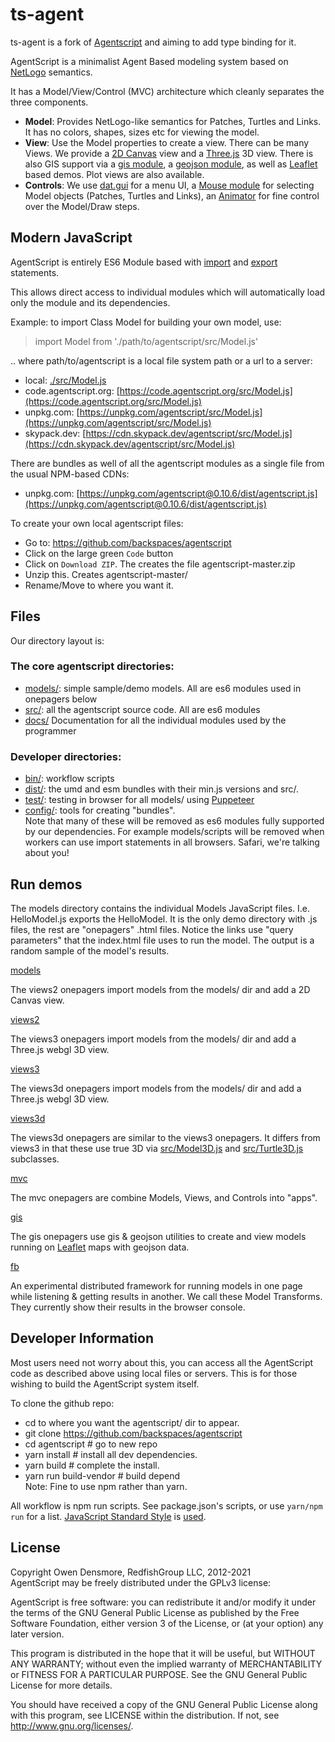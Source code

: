 # ts-agent

ts-agent is a fork of [Agentscript](https://github.com/backspaces/agentscript) and aiming to add type binding for it.

AgentScript is a minimalist Agent Based modeling system based on [NetLogo](https://ccl.northwestern.edu/netlogo/) semantics.

It has a Model/View/Control (MVC) architecture which cleanly separates the three components.

- **Model**: Provides NetLogo-like semantics for Patches, Turtles and Links. It has no colors, shapes, sizes etc for viewing the model.
- **View**: Use the Model properties to create a view. There can be many Views. We provide a [2D Canvas](https://developer.mozilla.org/en-US/docs/Web/API/CanvasRenderingContext2D) view and a [Three.js](https://threejs.org/) 3D view. There is also GIS support via a [gis module](https://github.com/backspaces/agentscript/blob/master/src/gis.js), a [geojson module](https://github.com/backspaces/agentscript/blob/master/src/geojson.js), as well as [Leaflet](https://leafletjs.com/) based demos. Plot views are also available.
- **Controls**: We use [dat.gui](https://github.com/dataarts/dat.gui) for a menu UI, a [Mouse module](https://github.com/backspaces/agentscript/blob/master/src/Mouse.js) for selecting Model objects (Patches, Turtles and Links), an [Animator](https://github.com/backspaces/agentscript/blob/master/src/Animator.js) for fine control over the Model/Draw steps.

## Modern JavaScript

AgentScript is entirely ES6 Module based with [import](https://developer.mozilla.org/en-US/docs/Web/JavaScript/Reference/Statements/import) and [export](https://developer.mozilla.org/en-US/docs/Web/JavaScript/Reference/Statements/export) statements.

This allows direct access to individual modules which will automatically load only the module and its dependencies.

Example: to import Class Model for building your own model, use:

> import Model from './path/to/agentscript/src/Model.js'

.. where path/to/agentscript is a local file system path or a url to a server:

- local: [./src/Model.js](./src/Model.js)
- code.agentscript.org: [https://code.agentscript.org/src/Model.js](https://code.agentscript.org/src/Model.js)
- unpkg.com: [https://unpkg.com/agentscript/src/Model.js](https://unpkg.com/agentscript/src/Model.js)
- skypack.dev: [https://cdn.skypack.dev/agentscript/src/Model.js](https://cdn.skypack.dev/agentscript/src/Model.js)

There are bundles as well of all the agentscript modules as a single file from the usual NPM-based CDNs:

- unpkg.com: [https://unpkg.com/agentscript@0.10.6/dist/agentscript.js](https://unpkg.com/agentscript@0.10.6/dist/agentscript.js)

To create your own local agentscript files:

- Go to: https://github.com/backspaces/agentscript
- Click on the large green `Code` button
- Click on `Download ZIP`. The creates the file agentscript-master.zip
- Unzip this. Creates agentscript-master/
- Rename/Move to where you want it.

## Files

Our directory layout is:

### The core agentscript directories:

- [models/](https://github.com/backspaces/agentscript/tree/master/models): simple sample/demo models. All are es6 modules used in onepagers below
- [src/](https://github.com/backspaces/agentscript/tree/master/src): all the agentscript source code. All are es6 modules
- [docs/](https://code.agentscript.org/docs/index.html) Documentation for all the individual modules used by the programmer

### Developer directories:

- [bin/](https://github.com/backspaces/agentscript/tree/master/bin): workflow scripts
- [dist/](https://github.com/backspaces/agentscript/tree/master/dist): the umd and esm bundles with their min.js versions and src/.
- [test/](https://github.com/backspaces/agentscript/tree/master/test): testing in browser for all models/ using [Puppeteer](https://github.com/puppeteer/puppeteer#puppeteer)
- [config/](https://github.com/backspaces/agentscript/tree/master/config): tools for creating "bundles".<br>
  Note that many of these will be removed as es6 modules fully supported by our dependencies. For example models/scripts will be removed when workers can use import statements in all browsers. Safari, we're talking about you!

## Run demos

The models directory contains the individual Models JavaScript files. I.e. HelloModel.js exports the HelloModel. It is the only demo directory with .js files, the rest are "onepagers" .html files. Notice the links use "query parameters" that the index.html file uses to run the model. The output is a random sample of the model's results.

[models](./models/README.md)

The views2 onepagers import models from the models/ dir and add a 2D Canvas view.

[views2](./views2/README.md)

The views3 onepagers import models from the models/ dir and add a Three.js webgl 3D view.

[views3](./views3/README.md)

The views3d onepagers import models from the models/ dir and add a Three.js webgl 3D view.

[views3d](./views3d/README.md)

The views3d onepagers are similar to the views3 onepagers. It differs from views3 in that these use true 3D via [src/Model3D.js](https://github.com/backspaces/agentscript/blob/master/src/Model3D.js) and [src/Turtle3D.js](https://github.com/backspaces/agentscript/blob/master/src/Turtle3D.js) subclasses.

[mvc](./mvc/README.md)

The mvc onepagers are combine Models, Views, and Controls into "apps".

[gis](./gis/README.md)

The gis onepagers use gis & geojson utilities to create and view models running on [Leaflet](https://leafletjs.com/) maps with geojson data.

[fb](./fb/README.md)

An experimental distributed framework for running models in one page while listening & getting results in another. We call these Model Transforms. They currently show their results in the browser console.

## Developer Information

Most users need not worry about this, you can access all the AgentScript code as described above using local files or servers. This is for those wishing to build the AgentScript system itself.

To clone the github repo:

- cd to where you want the agentscript/ dir to appear.
- git clone https://github.com/backspaces/agentscript
- cd agentscript # go to new repo
- yarn install # install all dev dependencies.
- yarn build # complete the install.
- yarn run build-vendor # build depend<br>
  Note: Fine to use npm rather than yarn.

All workflow is npm run scripts. See package.json's scripts, or use `yarn/npm run` for a list. [JavaScript Standard Style](https://standardjs.com/) is [used](https://github.com/backspaces/agentscript/blob/master/.prettierrc.js).

## License

Copyright Owen Densmore, RedfishGroup LLC, 2012-2021<br>
AgentScript may be freely distributed under the GPLv3 license:

AgentScript is free software: you can redistribute it and/or modify
it under the terms of the GNU General Public License as published by
the Free Software Foundation, either version 3 of the License, or
(at your option) any later version.

This program is distributed in the hope that it will be useful,
but WITHOUT ANY WARRANTY; without even the implied warranty of
MERCHANTABILITY or FITNESS FOR A PARTICULAR PURPOSE. See the
GNU General Public License for more details.

You should have received a copy of the GNU General Public License
along with this program, see LICENSE within the distribution.
If not, see <http://www.gnu.org/licenses/>.
